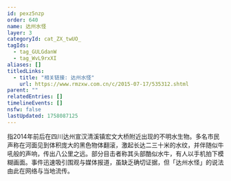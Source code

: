 ```yaml
---
id: pexz5nzp
order: 640
name: 达州水怪
layer: 3
categoryId: cat_ZX_twUO_
tagIds:
  - tag_GULGdanW
  - tag_WvL9rxXI
aliases: []
titledLinks:
  - title: "相关链接: 达州水怪"
    url: https://www.rmzxw.com.cn/c/2015-07-17/535312.shtml
parent: ""
relatedEntries: []
timelineEvents: []
nsfw: false
lastUpdated: 1758087125
---
```


指2014年前后在四川达州宣汉清溪镇宏文大桥附近出现的不明水生物。多名市民声称在河面见到体积庞大的黑色物体翻滚，激起长达二三十米的水纹，并伴随似牛吼般的声响，传出八公里之远。部分目击者称其头部酷似水牛，有人以手机拍下模糊画面。事件迅速吸引围观与媒体报道，虽缺乏确切证据，但「达州水怪」的说法由此在网络与当地流传。